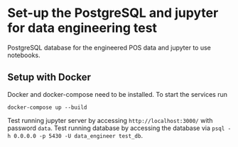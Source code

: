 # Set-up the PostgreSQL and jupyter for data engineering test

PostgreSQL database for the engineered POS data and jupyter to use notebooks.

## Setup with Docker

Docker and docker-compose need to be installed. To start the services run

`docker-compose up --build`

Test running jupyter server by accessing `http://localhost:3000/` with password `data`.
Test running database by accessing the database via `psql -h 0.0.0.0 -p 5430 -U data_engineer test_db`.
